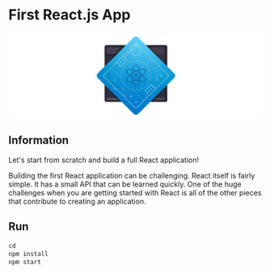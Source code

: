 # First React.js App

<img src="assets/cover.png"/>

## Information

Let's start from scratch and build a full React application!

Building the first React application can be challenging. React itself is fairly simple. It has a small API that can be learned quickly. One of the huge challenges when you are getting started with React is all of the other pieces that contribute to creating an application.

## Run

```
cd 
npm install
npm start
```
